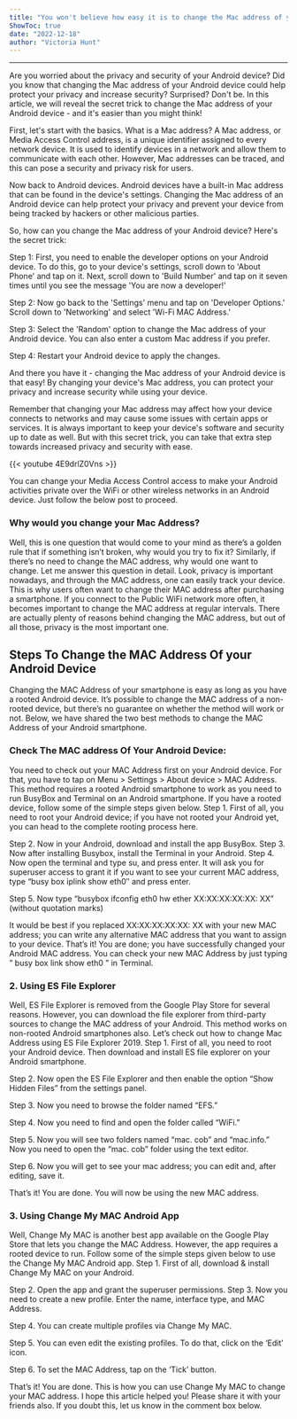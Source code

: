 ```yaml
---
title: "You won't believe how easy it is to change the Mac address of your Android device! Learn the secret trick now!"
ShowToc: true 
date: "2022-12-18"
author: "Victoria Hunt"
---
```

*****
Are you worried about the privacy and security of your Android device? Did you know that changing the Mac address of your Android device could help protect your privacy and increase security? Surprised? Don't be. In this article, we will reveal the secret trick to change the Mac address of your Android device - and it's easier than you might think!

First, let's start with the basics. What is a Mac address? A Mac address, or Media Access Control address, is a unique identifier assigned to every network device. It is used to identify devices in a network and allow them to communicate with each other. However, Mac addresses can be traced, and this can pose a security and privacy risk for users.

Now back to Android devices. Android devices have a built-in Mac address that can be found in the device's settings. Changing the Mac address of an Android device can help protect your privacy and prevent your device from being tracked by hackers or other malicious parties.

So, how can you change the Mac address of your Android device? Here's the secret trick:

Step 1: First, you need to enable the developer options on your Android device. To do this, go to your device's settings, scroll down to 'About Phone' and tap on it. Next, scroll down to 'Build Number' and tap on it seven times until you see the message 'You are now a developer!'

Step 2: Now go back to the 'Settings' menu and tap on 'Developer Options.' Scroll down to 'Networking' and select 'Wi-Fi MAC Address.'

Step 3: Select the 'Random' option to change the Mac address of your Android device. You can also enter a custom Mac address if you prefer.

Step 4: Restart your Android device to apply the changes.

And there you have it - changing the Mac address of your Android device is that easy! By changing your device's Mac address, you can protect your privacy and increase security while using your device.

Remember that changing your Mac address may affect how your device connects to networks and may cause some issues with certain apps or services. It is always important to keep your device's software and security up to date as well. But with this secret trick, you can take that extra step towards increased privacy and security with ease.

{{< youtube 4E9drlZ0Vns >}} 



You can change your Media Access Control access to make your Android activities private over the WiFi or other wireless networks in an Android device. Just follow the below post to proceed.

 
### Why would you change your Mac Address?


Well, this is one question that would come to your mind as there’s a golden rule that if something isn’t broken, why would you try to fix it? Similarly, if there’s no need to change the MAC address, why would one want to change.
Let me answer this question in detail. Look, privacy is important nowadays, and through the MAC address, one can easily track your device. This is why users often want to change their MAC address after purchasing a smartphone.
If you connect to the Public WiFi network more often, it becomes important to change the MAC address at regular intervals. There are actually plenty of reasons behind changing the MAC address, but out of all those, privacy is the most important one.

 
## Steps To Change the MAC Address Of your Android Device


Changing the MAC Address of your smartphone is easy as long as you have a rooted Android device. It’s possible to change the MAC address of a non-rooted device, but there’s no guarantee on whether the method will work or not. Below, we have shared the two best methods to change the MAC Address of your Android smartphone.

 
### Check The MAC address Of Your Android Device:


You need to check out your MAC Address first on your Android device. For that, you have to tap on Menu > Settings > About device > MAC Address.
This method requires a rooted Android smartphone to work as you need to run BusyBox and Terminal on an Android smartphone. If you have a rooted device, follow some of the simple steps given below.
Step 1. First of all, you need to root your Android device; if you have not rooted your Android yet, you can head to the complete rooting process here.

Step 2. Now in your Android, download and install the app BusyBox.
Step 3. Now after installing Busybox, install the Terminal in your Android.
Step 4. Now open the terminal and type su, and press enter. It will ask you for superuser access to grant it if you want to see your current MAC address, type “busy box iplink show eth0″ and press enter.

Step 5. Now type “busybox ifconfig eth0 hw ether XX:XX:XX:XX:XX: XX” (without quotation marks)

It would be best if you replaced XX:XX:XX:XX:XX: XX with your new MAC address; you can write any alternative MAC address that you want to assign to your device.
That’s it! You are done; you have successfully changed your Android MAC address. You can check your new MAC Address by just typing ” busy box link show eth0 ” in Terminal.

 
### 2. Using ES File Explorer


Well, ES File Explorer is removed from the Google Play Store for several reasons. However, you can download the file explorer from third-party sources to change the MAC address of your Android. This method works on non-rooted Android smartphones also. Let’s check out how to change Mac Address using ES File Explorer 2019.
Step 1. First of all, you need to root your Android device. Then download and install ES file explorer on your Android smartphone.

Step 2. Now open the ES File Explorer and then enable the option “Show Hidden Files” from the settings panel.

Step 3. Now you need to browse the folder named “EFS.”

Step 4. Now you need to find and open the folder called “WiFi.”

Step 5. Now you will see two folders named “mac. cob” and “mac.info.” Now you need to open the “mac. cob” folder using the text editor.

Step 6. Now you will get to see your mac address; you can edit and, after editing, save it.

That’s it! You are done. You will now be using the new MAC address.

 
### 3. Using Change My MAC Android App


Well, Change My MAC is another best app available on the Google Play Store that lets you change the MAC Address. However, the app requires a rooted device to run. Follow some of the simple steps given below to use the Change My MAC Android app.
Step 1. First of all, download & install Change My MAC on your Android.

Step 2. Open the app and grant the superuser permissions.
Step 3. Now you need to create a new profile. Enter the name, interface type, and MAC Address.

Step 4. You can create multiple profiles via Change My MAC.

Step 5. You can even edit the existing profiles. To do that, click on the ‘Edit’ icon.

Step 6. To set the MAC Address, tap on the ‘Tick’ button.

That’s it! You are done. This is how you can use Change My MAC to change your MAC address.
I hope this article helped you! Please share it with your friends also. If you doubt this, let us know in the comment box below.




